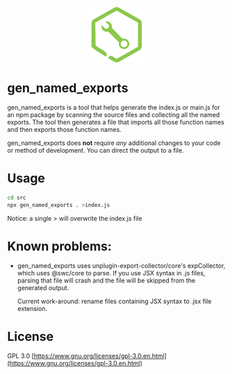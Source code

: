 <p align="center">
  <img src="npx-wrench.svg" alt="NPX Wrench Logo">
</p>

# gen_named_exports

gen_named_exports is a tool that helps generate the index.js or main.js for an npm package by scanning the source files and collecting all the named exports.  The tool then generates a file that imports all those function names and then exports those function names.

gen_named_exports does **not** require *any* additional changes to your code or method of development. You can direct the output to a file.

# Usage

```bash
cd src
npx gen_named_exports . >index.js
```

Notice: a single > will overwrite the index.js file

# Known problems:

- gen_named_exports uses unplugin-export-collector/core's expCollector, which uses @swc/core to parse.  If you use JSX syntax in .js files,
  parsing that file will crash and the file will be skipped from the generated output.

  Current work-around: rename files containing JSX syntax to .jsx file extension.

# License

GPL 3.0 [https://www.gnu.org/licenses/gpl-3.0.en.html](https://www.gnu.org/licenses/gpl-3.0.en.html)

